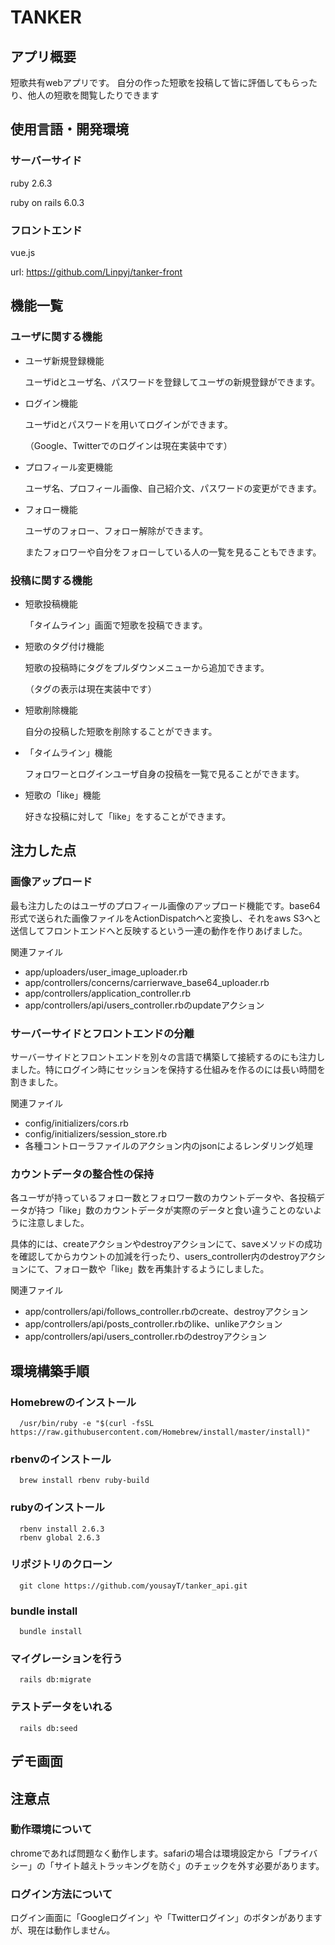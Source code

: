 # TANKER

## アプリ概要
短歌共有webアプリです。
自分の作った短歌を投稿して皆に評価してもらったり、他人の短歌を閲覧したりできます

## 使用言語・開発環境
### サーバーサイド
ruby 2.6.3 

ruby on rails 6.0.3

### フロントエンド
vue.js  

url: https://github.com/Linpyj/tanker-front

## 機能一覧
### ユーザに関する機能
- ユーザ新規登録機能

  ユーザidとユーザ名、パスワードを登録してユーザの新規登録ができます。
- ログイン機能

  ユーザidとパスワードを用いてログインができます。
  
  （Google、Twitterでのログインは現在実装中です）
- プロフィール変更機能

  ユーザ名、プロフィール画像、自己紹介文、パスワードの変更ができます。
 
- フォロー機能

  ユーザのフォロー、フォロー解除ができます。
  
  またフォロワーや自分をフォローしている人の一覧を見ることもできます。

### 投稿に関する機能
- 短歌投稿機能

  「タイムライン」画面で短歌を投稿できます。
- 短歌のタグ付け機能

  短歌の投稿時にタグをプルダウンメニューから追加できます。
  
  （タグの表示は現在実装中です）
- 短歌削除機能

  自分の投稿した短歌を削除することができます。
- 「タイムライン」機能

  フォロワーとログインユーザ自身の投稿を一覧で見ることができます。
- 短歌の「like」機能

  好きな投稿に対して「like」をすることができます。

## 注力した点
### 画像アップロード
最も注力したのはユーザのプロフィール画像のアップロード機能です。base64形式で送られた画像ファイルをActionDispatchへと変換し、それをaws S3へと送信してフロントエンドへと反映するという一連の動作を作りあげました。

関連ファイル
- app/uploaders/user_image_uploader.rb
- app/controllers/concerns/carrierwave_base64_uploader.rb
- app/controllers/application_controller.rb
- app/controllers/api/users_controller.rbのupdateアクション
### サーバーサイドとフロントエンドの分離
サーバーサイドとフロントエンドを別々の言語で構築して接続するのにも注力しました。特にログイン時にセッションを保持する仕組みを作るのには長い時間を割きました。

関連ファイル
- config/initializers/cors.rb
- config/initializers/session_store.rb
- 各種コントローラファイルのアクション内のjsonによるレンダリング処理
### カウントデータの整合性の保持
各ユーザが持っているフォロー数とフォロワー数のカウントデータや、各投稿データが持つ「like」数のカウントデータが実際のデータと食い違うことのないように注意しました。

具体的には、createアクションやdestroyアクションにて、saveメソッドの成功を確認してからカウントの加減を行ったり、users_controller内のdestroyアクションにて、フォロー数や「like」数を再集計するようにしました。

関連ファイル
- app/controllers/api/follows_controller.rbのcreate、destroyアクション
- app/controllers/api/posts_controller.rbのlike、unlikeアクション
- app/controllers/api/users_controller.rbのdestroyアクション
## 環境構築手順
### Homebrewのインストール
      /usr/bin/ruby -e "$(curl -fsSL https://raw.githubusercontent.com/Homebrew/install/master/install)"
### rbenvのインストール
      brew install rbenv ruby-build
### rubyのインストール
      rbenv install 2.6.3
      rbenv global 2.6.3
### リポジトリのクローン
      git clone https://github.com/yousayT/tanker_api.git
### bundle install
      bundle install
### マイグレーションを行う
      rails db:migrate
### テストデータをいれる
      rails db:seed
## デモ画面

## 注意点
### 動作環境について
chromeであれば問題なく動作します。safariの場合は環境設定から「プライバシー」の「サイト越えトラッキングを防ぐ」のチェックを外す必要があります。
### ログイン方法について
ログイン画面に「Googleログイン」や「Twitterログイン」のボタンがありますが、現在は動作しません。


